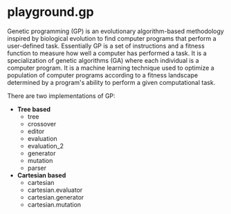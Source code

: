 # playground.gp
Genetic programming (GP) is an evolutionary algorithm-based methodology
inspired by biological evolution to find computer programs that perform a
user-defined task. Essentially GP is a set of instructions and a fitness
function to measure how well a computer has performed a task. It is a
specialization of genetic algorithms (GA) where each individual is a computer
program. It is a machine learning technique used to optimize a population of
computer programs according to a fitness landscape determined by a program's
ability to perform a given computational task.

There are two implementations of GP:
- **Tree based**
    - tree
    - crossover
    - editor
    - evaluation
    - evaluation_2
    - generator
    - mutation
    - parser
- **Cartesian based**
    - cartesian
    - cartesian.evaluator
    - cartesian.generator
    - cartesian.mutation

